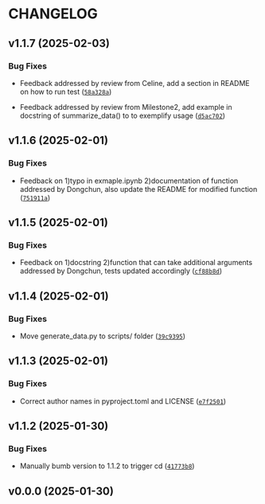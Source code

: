 # CHANGELOG


## v1.1.7 (2025-02-03)

### Bug Fixes

- Feedback addressed by review from Celine, add a section in README on how to run test
  ([`58a328a`](https://github.com/UBC-MDS/dataprofiler_group-30/commit/58a328a31501c3042b930574889534367c5f66dd))

- Feedback addressed by review from Milestone2, add example in docstring of summarize_data() to to
  exemplify usage
  ([`d5ac702`](https://github.com/UBC-MDS/dataprofiler_group-30/commit/d5ac702a2c5805035fd572a49e0d2834b0cf5906))


## v1.1.6 (2025-02-01)

### Bug Fixes

- Feedback on 1)typo in exmaple.ipynb 2)documentation of function addressed by Dongchun, also update
  the README for modified function
  ([`751911a`](https://github.com/UBC-MDS/dataprofiler_group-30/commit/751911aa36d80083e9434baa1139967cbd2260f9))


## v1.1.5 (2025-02-01)

### Bug Fixes

- Feedback on 1)docstring 2)function that can take additional arguments addressed by Dongchun, tests
  updated accordingly
  ([`cf88b8d`](https://github.com/UBC-MDS/dataprofiler_group-30/commit/cf88b8dcc68d3b4d136528d801ccd4a58d294fb7))


## v1.1.4 (2025-02-01)

### Bug Fixes

- Move generate_data.py to scripts/ folder
  ([`39c9395`](https://github.com/UBC-MDS/dataprofiler_group-30/commit/39c9395b70ee2128d0911f94bc704bbed56a481f))


## v1.1.3 (2025-02-01)

### Bug Fixes

- Correct author names in pyproject.toml and LICENSE
  ([`e7f2501`](https://github.com/UBC-MDS/dataprofiler_group-30/commit/e7f25010fda40a52b4f71deb44d5f489223e8691))


## v1.1.2 (2025-01-30)

### Bug Fixes

- Manually bumb version to 1.1.2 to trigger cd
  ([`41773b8`](https://github.com/UBC-MDS/dataprofiler_group-30/commit/41773b8c3a2b1ec4c7893634bfaa8169d6297ec9))


## v0.0.0 (2025-01-30)
